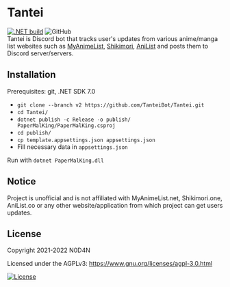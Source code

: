 Tantei
=================


[![.NET build](https://github.com/TanteiBot/Tantei/actions/workflows/build.yml/badge.svg)](https://github.com/TanteiBot/Tantei/actions/workflows/build.yml) ![GitHub](https://img.shields.io/github/license/TanteiBot/Tantei?label=License&style=flat-square)  
Tantei is Discord bot that tracks user's updates from various anime/manga list websites such as [MyAnimeList](https://myanimelist.net), [Shikimori](https://shikimori.me), [AniList](https://anilist.co) and posts them to Discord server/servers.

Installation
---------------------
Prerequisites: git, .NET SDK 7.0
- `git clone --branch v2 https://github.com/TanteiBot/Tantei.git`
- `cd Tantei/`
- `dotnet publish -c Release -o publish/ PaperMalKing/PaperMalKing.csproj`
- `cd publish/`
- `cp template.appsettings.json appsettings.json`
- Fill necessary data in `appsettings.json`

Run with `dotnet PaperMalKing.dll`

Notice
---------------------
Project is unofficial and is not affiliated with MyAnimeList.net, Shikimori.one, AniList.co or any other website/application from which project can get users updates.

License
---------------------

Copyright 2021-2022 N0D4N

Licensed under the AGPLv3: https://www.gnu.org/licenses/agpl-3.0.html

[![License](https://www.gnu.org/graphics/agplv3-with-text-100x42.png)](https://www.gnu.org/licenses/agpl-3.0.html)
